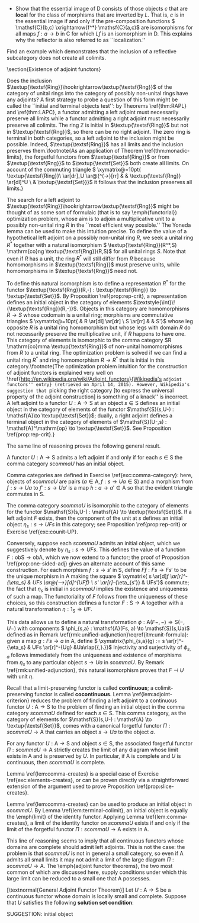 -  Show that the essential image of $\mathsf{D}$ consists of those objects $c$ that are **local** for the class of morphisms that are inverted by $L$. That is, $c$ is in the essential image if and only if the pre-composition functions
$ \mathsf{C}(b,c) \xrightarrow{f^*} \mathsf{C}(a,c)$ are isomorphisms for all maps $f : a \to b$ in $\mathsf{C}$ for which $Lf$ is an isomorphism in $\mathsf{D}$. This explains why the reflector is also referred to as ``localization.''



 Find an example which demonstrates that the inclusion of a reflective subcategory does not create all colimits.



\section{Existence of adjoint functors}

Does the inclusion $\textup{\textsf{Ring}}\hookrightarrow\textup{\textsf{Rng}}$ of the category of unital rings into the category of possibly non-unital rings have any adjoints? A first strategy to probe a question of this form might be called the ``initial and terminal objects test'': by Theorems \ref{thm:RAPL} and \ref{thm:LAPC}, a functor admitting a left adjoint must necessarily preserve all limits while a functor admitting a right adjoint must necessarily preserve all colimits. The ring $\mathbb{Z}$ is initial in $\textup{\textsf{Ring}}$ but not in $\textup{\textsf{Rng}}$, so  there can be no right adjoint. The zero ring is terminal in both categories, so a left adjoint to the inclusion might be possible. Indeed, $\textup{\textsf{Ring}}$ has all limits and the inclusion preserves them.\footnote{As an application of Theorem \ref{thm:monadic-limits}, the forgetful functors from $\textup{\textsf{Ring}}$ or from $\textup{\textsf{Rng}}$ to $\textup{\textsf{Set}}$ both create all limits. On account of the commuting triangle $ \xymatrix@=10pt{ \textup{\textsf{Ring}}\ \ar[dr]_U \ar@{^(->}[rr] & & \textup{\textsf{Rng}} \ar[dl]^U \\ & \textup{\textsf{Set}}}$ it follows that the inclusion preserves all limits.}

The search for a left adjoint to $\textup{\textsf{Ring}}\hookrightarrow\textup{\textsf{Rng}}$ might be thought of as some sort of formulaic (that is to say \emph{functorial}) optimization problem, whose aim is to adjoin a multiplicative unit to a possibly non-unital ring $R$ in the ``most efficient way possible.'' The Yoneda lemma can be used to make this intuition precise. To define the value of a hypothetical left adjoint on a possibly non-unital ring $R$, we seek a unital ring $R^*$ together with a natural isomorphism
$ \textup{\textsf{Ring}}(R^*,S) \mathrm{co}ng \textup{\textsf{Rng}}(R,S)$ for all unital rings $S$. Note that even if $R$ has a unit, the ring $R^*$ will still differ from $R$ because homomorphisms in $\textup{\textsf{Ring}}$ must preserve units, while homomorphisms in $\textup{\textsf{Rng}}$ need not.

To define this natural isomorphism is to define a representation $R^*$ for the functor $\textup{\textsf{Rng}}(R,-) : \textup{\textsf{Ring}} \to \textup{\textsf{Set}}$. By Proposition \ref{prop:rep-crit}, a representation defines an initial object in the category of elements $\textstyle{\int}\!{\textup{\textsf{Rng}}(R,-)}$. Objects in this category are homomorphisms $R \to S$ whose codomain is a unital ring;  morphisms are commutative triangles
$ \xymatrix@=10pt{ & R \ar[dl] \ar[dr] \\ S \ar[rr] & & S'}$
whose leg opposite $R$ is a unital ring homomorphism but whose legs with domain $R$ do not necessarily preserve the multiplicative unit, if $R$ happens to have one. This category of elements is isomorphic to the comma category $R \mathrm{co}mma \textup{\textsf{Ring}}$ of non-unital homomorphisms from $R$ to a unital ring.  The optimization problem is solved if we can find a unital ring $R^*$ and ring homomorphism $R \to R^*$ that is initial in this category.\footnote{The optimization problem intuition for the construction of adjoint functors is explained very well on \href{http://en.wikipedia.org/wiki/Adjoint_functors}{Wikipedia's ``adjoint functors'' entry} (retrieved on April 14, 2015). However, Wikipedia's suggestion that ``picking the right category [to express the universal property of the adjoint construction] is something of a knack'' is incorrect. A left adjoint to a functor $U : \mathsf{A} \to \mathsf{S}$ at an object $s \in \mathsf{S}$ defines an initial object in the category of elements of the functor $\mathsf{S}(s,U-) : \mathsf{A}\to \textup{\textsf{Set}}$; dually, a right adjoint defines a terminal object in the category of elements of $\mathsf{S}(U-,s) : \mathsf{A}^\mathrm{op} \to \textup{\textsf{Set}}$. See Proposition \ref{prop:rep-crit}.}



The same line of reasoning proves the following general result.

 A  functor $U : \mathsf{A} \to \mathsf{S}$ admits a left adjoint if and only if for each $s \in \mathsf{S}$ the comma category $s \mathrm{co}mma U$ has an initial object.


Comma categories are defined in Exercise \ref{exc:comma-category}: here, objects of $s \mathrm{co}mma U$ are  pairs $(a \in \mathsf{A}, f : s \to Ua \in \mathsf{S})$ and a morphism from $f : s \to Ua$ to $f' : s \to Ua'$ is a map  $h : a \to a' \in \mathsf{A}$ so that the evident triangle commutes in $\mathsf{S}$.


The comma category $s \mathrm{co}mma U$ is isomorphic to the category of elements for the functor $\mathsf{S}(s,U-) : \mathsf{A} \to \textup{\textsf{Set}}$. If a left adjoint $F$ exists, then the component of the unit  at $s$ defines an initial object $\eta_s : s \to UFs$ in this category; see Proposition \ref{prop:rep-crit} or Exercise \ref{exc:counit-UP}.

  Conversely, suppose each $s \mathrm{co}mma U$ admits an initial object, which we suggestively denote by $\eta_s : s \to UFs$. This defines the value of a function $F : \mathrm{ob}\mathsf{S} \to \mathrm{ob}\mathsf{A}$, which we now extend to a functor; the proof of Proposition \ref{prop:one-sided-adj} gives an alternate account of this same construction. For each morphism $f : s \to s'$ in $\mathsf{S}$, define $Ff : Fs \to Fs'$ to be the unique morphism in $\mathsf{A}$ making the square
$ \xymatrix{ s \ar[d]_f \ar[r]^-{\eta_s} & UFs \ar@{-->}[d]^{UFf} \\ s' \ar[r]_-{\eta_{s'}} & UFs'}$ commute; the fact that $\eta_s$ is initial in $s \mathrm{co}mma U$ implies the existence and uniqueness of such a map. The functoriality of $F$ follows from the uniqueness of these choices, so this construction defines a functor $F : \mathsf{S} \to  \mathsf{A}$ together with a natural transformation $\eta : 1_\mathsf{S} \Rightarrow UF$.

This data allows us to define a natural transformation $\phi : \mathsf{A}(F-,-) \Rightarrow \mathsf{S}(-,U-)$ with components
$ \phi_{s,a} : \mathsf{A}(Fs, a) \to \mathsf{S}(s,Ua)$ defined as in Remark \ref{rmk:unified-adjunction}\eqref{itm:unit-formula}: given a map $g : Fs \to a$ in $\mathsf{A}$, define $ \xymatrix{\phi_{s,a}(g) :=  s \ar[r]^-{\eta_s} & UFs \ar[r]^-{Ug} &Ua\rlap{{\,}.}}$  Injectivity and surjectivity of $\phi_{s,a}$ follows immediately from the uniqueness and existence of morphisms from $\eta_s$ to any particular object $s \to Ua$ in $s \mathrm{co}mma U$. By Remark \ref{rmk:unified-adjunction}, this natural isomorphism proves that $F \dashv U$ with unit $\eta$.


Recall that a limit-preserving functor is called **continuous**; a colimit-preserving functor is called **cocontinuous**. Lemma \ref{lem:adjoint-criterion} reduces the problem of finding a left adjoint to a continuous functor $U : \mathsf{A} \to \mathsf{S}$ to the problem of finding an initial object in the comma category $s \mathrm{co}mma U$ defined for each $s \in \mathsf{S}$. This comma category, as the category of elements for $\mathsf{S}(s,U-) : \mathsf{A} \to \textup{\textsf{Set}}$, comes with a canonical forgetful functor $\Pi: s \mathrm{co}mma U \to \mathsf{A}$ that carries an object $s \to Ua$ to the object $a$.

 For any functor $U : \mathsf{A} \to \mathsf{S}$ and object $s \in \mathsf{S}$, the associated forgetful functor $\Pi : s \mathrm{co}mma U \to \mathsf{A}$ strictly creates the limit of any diagram whose limit exists in $\mathsf{A}$ and is preserved by $U$. In particular, if $\mathsf{A}$ is complete and $U$ is continuous, then $s \mathrm{co}mma U$ is complete.

 Lemma \ref{lem:comma-creates} is a special case of Exercise \ref{exc:elements-creates}, or can be proven directly via a straightforward extension of the argument used to prove Proposition \ref{prop:slice-creates}.


Lemma \ref{lem:comma-creates} can be used to produce an initial object in $s \mathrm{co}mma U$. By Lemma \ref{lem:terminal-colimit}, an initial object is equally the \emph{limit} of the identity functor. Applying Lemma \ref{lem:comma-creates}, a limit of the identity functor on $s \mathrm{co}mma U$ exists if and only if the limit of the forgetful functor $\Pi : s \mathrm{co}mma U \to \mathsf{A}$ exists in $\mathsf{A}$.

This line of reasoning seems to imply that all continuous functors whose domains are complete should admit left adjoints. This is not the case: the problem is that $s \mathrm{co}mma U$ is not in general a small category, so even if $\mathsf{A}$ admits all small limits it may not admit a limit of the large diagram $\Pi : s \mathrm{co}mma U \to \mathsf{A}$. The \emph{adjoint functor theorems}, the two most common of which are discussed here, supply conditions under which this large limit can be reduced to a small one that $\mathsf{A}$ possesses.

[\textnormal{General Adjoint Functor Theorem}] Let $U : \mathsf{A} \to \mathsf{S}$ be a continuous functor whose domain is locally small and complete. Suppose that $U$ satisfies the following **solution set condition**:


SUGGESTION: initial object